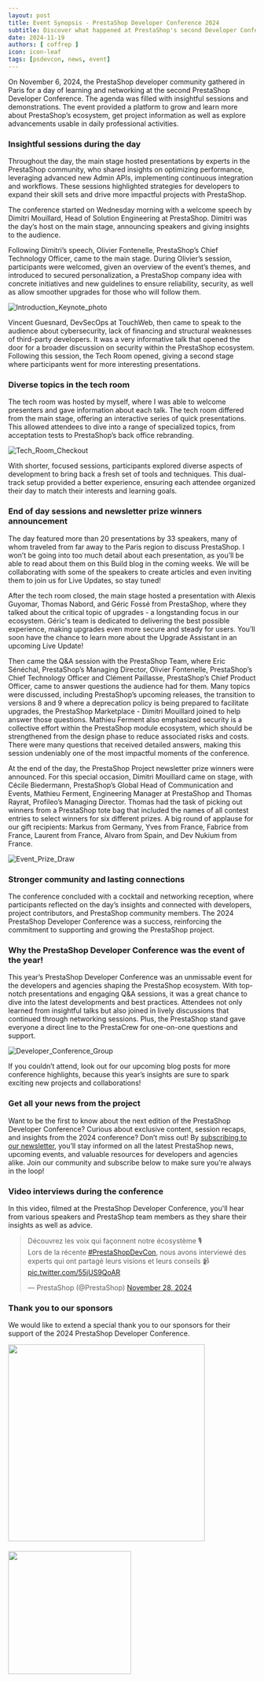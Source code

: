 ```yaml
---
layout: post
title: Event Synopsis - PrestaShop Developer Conference 2024
subtitle: Discover what happened at PrestaShop's second Developer Conference in Paris
date: 2024-11-19
authors: [ coffrep ]
icon: icon-leaf
tags: [psdevcon, news, event]
---
```


On November 6, 2024, the PrestaShop developer community gathered in Paris for a day of learning and networking at the second PrestaShop Developer Conference. The agenda was filled with insightful sessions and demonstrations. The event provided a platform to grow and learn more about PrestaShop’s ecosystem, get project information as well as explore advancements usable in daily professional activities.

### Insightful sessions during the day

Throughout the day, the main stage hosted presentations by experts in the PrestaShop community, who shared insights on optimizing performance, leveraging advanced new Admin APIs, implementing continuous integration and workflows. These sessions highlighted strategies for developers to expand their skill sets and drive more impactful projects with PrestaShop.

The conference started on Wednesday morning with a welcome speech by Dimitri Mouillard, Head of Solution Engineering at PrestaShop. Dimitri was the day’s host on the main stage, announcing speakers and giving insights to the audience. 

Following Dimitri’s speech, Olivier Fontenelle, PrestaShop’s Chief Technology Officer, came to the main stage. During Olivier’s session, participants were welcomed, given an overview of the event’s themes, and introduced to secured personalization, a PrestaShop company idea with concrete initiatives and new guidelines to ensure reliability, security, as well as allow smoother upgrades for those who will follow them. 

![Introduction_Keynote_photo](/assets/images/2024/11/olivierfontenellekeynote.jpg)

Vincent Guesnard, DevSecOps at TouchWeb, then came to speak to the audience about cybersecurity, lack of financing and structural weaknesses of third-party developers. It was a very informative talk that opened the door for a broader discussion on security within the PrestaShop ecosystem. Following this session, the Tech Room opened, giving a second stage where participants went for more interesting presentations.

### Diverse topics in the tech room

The tech room was hosted by myself, where I was able to welcome presenters and gave information about each talk. The tech room differed from the main stage, offering an interactive series of quick presentations. This allowed attendees to dive into a range of specialized topics, from acceptation tests to PrestaShop’s back office rebranding. 

![Tech_Room_Checkout](/assets/images/2024/11/TechRoomCheckout.jpg)

With shorter, focused sessions, participants explored diverse aspects of development to bring back a fresh set of tools and techniques. This dual-track setup provided a better experience, ensuring each attendee organized their day to match their interests and learning goals.

### End of day sessions and newsletter prize winners announcement

The day featured more than 20 presentations by 33 speakers, many of whom traveled from far away to the Paris region to discuss PrestaShop. I won’t be going into too much detail about each presentation, as you’ll be able to read about them on this Build blog in the coming weeks. We will be collaborating with some of the speakers to create articles and even inviting them to join us for Live Updates, so stay tuned!

After the tech room closed, the main stage hosted a presentation with Alexis Guyomar, Thomas Nabord, and Géric Fossé from PrestaShop, where they talked about the critical topic of upgrades - a longstanding focus in our ecosystem. Géric's team is dedicated to delivering the best possible experience, making upgrades even more secure and steady for users. You’ll soon have the chance to learn more about the Upgrade Assistant in an upcoming Live Update! 

Then came the Q&A session with the PrestaShop Team, where Eric Sénéchal, PrestaShop’s Managing Director, Olivier Fontenelle, PrestaShop’s Chief Technology Officer and Clément Paillasse, PrestaShop’s Chief Product Officer, came to answer questions the audience had for them. Many topics were discussed, including PrestaShop’s upcoming releases, the transition to versions 8 and 9 where a deprecation policy is being prepared to facilitate upgrades, the PrestaShop Marketplace - Dimitri Mouillard joined to help answer those questions. Mathieu Ferment also emphasized security is a collective effort within the PrestaShop module ecosystem, which should be strengthened from the design phase to reduce associated risks and costs. There were many questions that received detailed answers, making this session undeniably one of the most impactful moments of the conference.

At the end of the day, the PrestaShop Project newsletter prize winners were announced. For this special occasion, Dimitri Mouillard came on stage, with Cécile Biedermann, PrestaShop’s Global Head of Communication and Events, Mathieu Ferment, Engineering Manager at PrestaShop and Thomas Rayrat, Profileo’s Managing Director. Thomas had the task of picking out winners from a PrestaShop tote bag that included the names of all contest entries to select winners for six different prizes. A big round of applause for our gift recipients: Markus from Germany, Yves from France, Fabrice from France, Laurent from France, Alvaro from Spain, and Dev Nukium from France.

![Event_Prize_Draw](/assets/images/2024/11/PrizeDrawDeveloperConference.png)

### Stronger community and lasting connections

The conference concluded with a cocktail and networking reception, where participants reflected on the day’s insights and connected with developers, project contributors, and PrestaShop community members. The 2024 PrestaShop Developer Conference was a success, reinforcing the commitment to supporting and growing the PrestaShop project. 

### Why the PrestaShop Developer Conference was the event of the year!

This year’s PrestaShop Developer Conference was an unmissable event for the developers and agencies shaping the PrestaShop ecosystem. With top-notch presentations and engaging Q&A sessions, it was a great chance to dive into the latest developments and best practices. Attendees not only learned from insightful talks but also joined in lively discussions that continued through networking sessions. Plus, the PrestaShop stand gave everyone a direct line to the PrestaCrew for one-on-one questions and support.

![Developer_Conference_Group](/assets/images/2024/11/DeveloperConferenceGroupPicture.jpg)

If you couldn’t attend, look out for our upcoming blog posts for more conference highlights, because this year’s insights are sure to spark exciting new projects and collaborations!

### Get all your news from the project

Want to be the first to know about the next edition of the PrestaShop Developer Conference? Curious about exclusive content, session recaps, and insights from the 2024 conference? Don’t miss out! By [subscribing to our newsletter](#subscribe-button), you’ll stay informed on all the latest PrestaShop news, upcoming events, and valuable resources for developers and agencies alike. Join our community and subscribe below to make sure you’re always in the loop!

### Video interviews during the conference

In this video, filmed at the PrestaShop Developer Conference, you'll hear from various speakers and PrestaShop team members as they share their insights as well as advice.

<blockquote class="twitter-tweet" data-media-max-width="560"><p lang="fr" dir="ltr">Découvrez les voix qui façonnent notre écosystème 🎙️<br>Lors de la récente <a href="https://twitter.com/hashtag/PrestaShopDevCon?src=hash&amp;ref_src=twsrc%5Etfw">#PrestaShopDevCon</a>, nous avons interviewé des experts qui ont partagé leurs visions et leurs conseils 📹 <a href="https://t.co/55jUS9QoAR">pic.twitter.com/55jUS9QoAR</a></p>&mdash; PrestaShop (@PrestaShop) <a href="https://twitter.com/PrestaShop/status/1862175984360870209?ref_src=twsrc%5Etfw">November 28, 2024</a></blockquote> <script async src="https://platform.twitter.com/widgets.js" charset="utf-8"></script>

### Thank you to our sponsors

We would like to extend a special thank you to our sponsors for their support of the 2024 PrestaShop Developer Conference.

<div class="row">
    <div class="col-md-6 text-center">
        <a href="https://www.touchweb.fr/" rel="nofollow">
            <img width="400" src="/assets/images/2024/11/TouchWeb-logo.png">
        </a>
    </div>
    <div class="col-md-6 text-center">
        <a href="https://www.profileo.com/en/miscellaneous/47802-zentria.html" rel="nofollow">
            <img width="250" style="margin-top: 20px;" src="/assets/images/2024/11/zentria-logo.svg">
        </a>
    </div>
</div>
